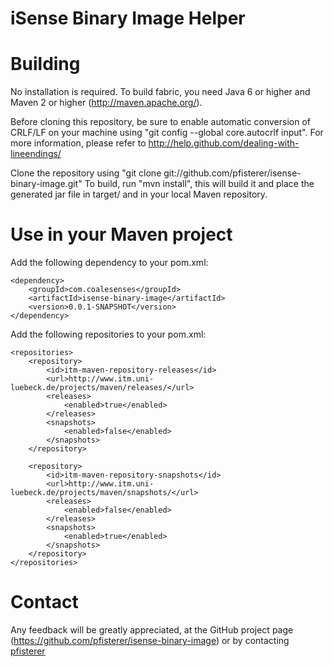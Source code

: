 iSense Binary Image Helper
======


Building 
======
No installation is required. To build fabric, you need 
Java 6 or higher and Maven 2 or higher (http://maven.apache.org/). 

Before cloning this repository, be sure to enable automatic conversion 
of CRLF/LF on your machine using "git config --global core.autocrlf input". 
For more information, please  refer to http://help.github.com/dealing-with-lineendings/

Clone the repository using "git clone git://github.com/pfisterer/isense-binary-image.git"
To build, run "mvn install", this will build it and place the 
generated jar file in target/ and in your local Maven repository.  

Use in your Maven project
======

Add the following dependency to your pom.xml:
	
	<dependency>
		<groupId>com.coalesenses</groupId>
		<artifactId>isense-binary-image</artifactId>
		<version>0.0.1-SNAPSHOT</version>
	</dependency>
	
Add the following repositories to your pom.xml:

	<repositories>
		<repository>
			<id>itm-maven-repository-releases</id>
			<url>http://www.itm.uni-luebeck.de/projects/maven/releases/</url>
			<releases>
				<enabled>true</enabled>
			</releases>
			<snapshots>
				<enabled>false</enabled>
			</snapshots>
		</repository>

		<repository>
			<id>itm-maven-repository-snapshots</id>
			<url>http://www.itm.uni-luebeck.de/projects/maven/snapshots/</url>
			<releases>
				<enabled>false</enabled>
			</releases>
			<snapshots>
				<enabled>true</enabled>
			</snapshots>
		</repository>
	</repositories>


Contact
======
Any feedback will be greatly appreciated, at the GitHub project page
(https://github.com/pfisterer/isense-binary-image) or by contacting
[pfisterer](mailto:github@farberg.de)
